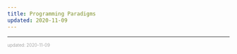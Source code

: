 ```yaml
---
title: Programming Paradigms
updated: 2020-11-09
---
```


---

<sup><sub><font color="#a6a6a6">updated: 2020-11-09</font></sub></sup>
